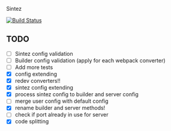 Sintez

[![Build Status](https://travis-ci.org/frankland/sintez.svg)](https://travis-ci.org/frankland/sintez)

## TODO
- [ ] Sintez config validation
- [ ] Builder config validation (apply for each webpack converter)
- [ ] Add more tests
- [X] config extending
- [X] redev converters!!
- [X] sintez config extending
- [X] process sintez config to builder and server config
- [ ] merge user config with default config
- [X] rename builder and server methods!
- [ ] check if port already in use for server
- [X] code splitting
